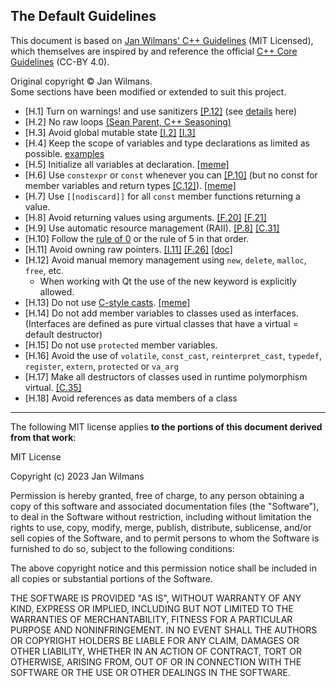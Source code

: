 ## The Default Guidelines

This document is based on [Jan Wilmans' C++ Guidelines](https://github.com/janwilmans/guidelines) (MIT Licensed),
which themselves are inspired by and reference the official [C++ Core Guidelines](https://github.com/isocpp/CppCoreGuidelines) (CC-BY 4.0).

Original copyright © Jan Wilmans. \
Some sections have been modified or extended to suit this project.

-   [H.1] Turn on warnings! and use sanitizers [[P.12]](https://github.com/isocpp/CppCoreGuidelines/blob/master/CppCoreGuidelines.md#p12-use-supporting-tools-as-appropriate) (see [details](warnings.md) here)
-   [H.2] No raw loops [(Sean Parent, C++ Seasoning)](https://www.youtube.com/watch?v=qH6sSOr-yk8)
-   [H.3] Avoid global mutable state [[I.2]](https://github.com/isocpp/CppCoreGuidelines/blob/master/CppCoreGuidelines.md#Ri-global) [[I.3]](https://github.com/isocpp/CppCoreGuidelines/blob/master/CppCoreGuidelines.md#Ri-singleton)
-   [H.4] Keep the scope of variables and type declarations as limited as possible. [examples](examples.md#keep-scope-as-limited-as-possible)
-   [H.5] Initialize all variables at declaration. [[meme]](https://github.com/janwilmans/guidelines/assets/5933444/4592cf74-7957-46e8-8133-0d065bab56d8)
-   [H.6] Use `constexpr` or `const` whenever you can [[P.10]](https://github.com/isocpp/CppCoreGuidelines/blob/master/CppCoreGuidelines.md#p10-prefer-immutable-data-to-mutable-data) (but no const for member variables and return types [[C.12]](https://github.com/isocpp/CppCoreGuidelines/blob/master/CppCoreGuidelines.md#c12-dont-make-data-members-const-or-references-in-a-copyable-or-movable-type)). [[meme]](https://github.com/janwilmans/guidelines/assets/5933444/e1f32720-76e9-41d2-a2cd-c7167a6fe881)
-   [H.7] Use `[[nodiscard]]` for all `const` member functions returning a value.
-   [H.8] Avoid returning values using arguments. [[F.20]](https://github.com/isocpp/CppCoreGuidelines/blob/master/CppCoreGuidelines.md#f20-for-out-output-values-prefer-return-values-to-output-parameters) [[F.21]](https://github.com/isocpp/CppCoreGuidelines/blob/master/CppCoreGuidelines.md#f21-to-return-multiple-out-values-prefer-returning-a-struct)
-   [H.9] Use automatic resource management (RAII). [[P.8]](https://github.com/isocpp/CppCoreGuidelines/blob/master/CppCoreGuidelines.md#p8-dont-leak-any-resources) [[C.31]](https://github.com/isocpp/CppCoreGuidelines/blob/master/CppCoreGuidelines.md#c31-all-resources-acquired-by-a-class-must-be-released-by-the-classs-destructor)
-   [H.10] Follow the [rule of 0](https://en.cppreference.com/w/cpp/language/rule_of_three) or the rule of 5 in that order.
-   [H.11] Avoid owning raw pointers. [[I.11]](https://github.com/isocpp/CppCoreGuidelines/blob/master/CppCoreGuidelines.md#Ri-raw) [[F.26]](https://github.com/isocpp/CppCoreGuidelines/blob/master/CppCoreGuidelines.md#f26-use-a-unique_ptrt-to-transfer-ownership-where-a-pointer-is-needed) [[doc]](https://en.cppreference.com/w/cpp/memory)
-   [H.12] Avoid manual memory management using `new`, `delete`, `malloc`, `free`, etc.
    -   When working with Qt the use of the new keyword is explicitly allowed.
-   [H.13] Do not use [C-style casts](https://en.cppreference.com/w/cpp/language/explicit_cast). [[meme]](https://github.com/janwilmans/guidelines/assets/5933444/27784daa-1ed8-4d75-9482-0e3e2be1aae7)
-   [H.14] Do not add member variables to classes used as interfaces. (Interfaces are defined as pure virtual classes that have a virtual = default destructor)
-   [H.15] Do not use `protected` member variables.
-   [H.16] Avoid the use of `volatile`, `const_cast`, `reinterpret_cast`, `typedef`, `register`, `extern`, `protected` or `va_arg`
-   [H.17] Make all destructors of classes used in runtime polymorphism virtual. [[C.35]](https://github.com/isocpp/CppCoreGuidelines/blob/master/CppCoreGuidelines.md#c35-a-base-class-destructor-should-be-either-public-and-virtual-or-protected-and-non-virtual)
-   [H.18] Avoid references as data members of a class

---

The following MIT license applies **to the portions of this document derived from that work**:

MIT License

Copyright (c) 2023 Jan Wilmans

Permission is hereby granted, free of charge, to any person obtaining a copy
of this software and associated documentation files (the "Software"), to deal
in the Software without restriction, including without limitation the rights
to use, copy, modify, merge, publish, distribute, sublicense, and/or sell
copies of the Software, and to permit persons to whom the Software is
furnished to do so, subject to the following conditions:

The above copyright notice and this permission notice shall be included in all
copies or substantial portions of the Software.

THE SOFTWARE IS PROVIDED "AS IS", WITHOUT WARRANTY OF ANY KIND, EXPRESS OR
IMPLIED, INCLUDING BUT NOT LIMITED TO THE WARRANTIES OF MERCHANTABILITY,
FITNESS FOR A PARTICULAR PURPOSE AND NONINFRINGEMENT. IN NO EVENT SHALL THE
AUTHORS OR COPYRIGHT HOLDERS BE LIABLE FOR ANY CLAIM, DAMAGES OR OTHER
LIABILITY, WHETHER IN AN ACTION OF CONTRACT, TORT OR OTHERWISE, ARISING FROM,
OUT OF OR IN CONNECTION WITH THE SOFTWARE OR THE USE OR OTHER DEALINGS IN THE
SOFTWARE.
